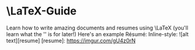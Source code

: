 # \LaTeX-Guide
Learn how to write amazing documents and resumes using \LaTeX (you'll learn what the '\' is for later!)
Here's an example Résumé:
Inline-style: 
![alt text][resume]
[resume]: https://imgur.com/gU4z0rN
